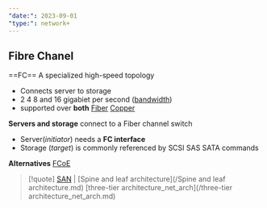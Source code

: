 ```yaml
---
"date:": 2023-09-01
"type:": network+
---
```

## Fibre Chanel 

==FC==
A specialized high-speed topology
 - Connects server to storage 
 - 2 4 8 and 16 gigabiet per second ([bandwidth](/obisdian_ntoes/notes_obsidian/ZPythonref/DjangoFramework/Network+/Phisicall/bandwidth.md))
 - supported over **both** [Fiber](/obisdian_ntoes/notes_obsidian/ZPythonref/DjangoFramework/Network+/Phisicall/Fiber.md) [Copper](/obisdian_ntoes/notes_obsidian/ZPythonref/DjangoFramework/Network+/Phisicall/Copper.md)
 
**Servers and storage** connect to a Fiber channel switch 
 - Server(*initiator*) needs a **FC interface** 
 - Storage (*target*) is commonly referenced by SCSI SAS SATA commands
 
**Alternatives** 
[FCoE](/FCoE.md)


>[!quote] [SAN](/obisdian_ntoes/notes_obsidian/ZPythonref/DjangoFramework/Network+/Data/SAN.md) |  [Spine and leaf architecture](/Spine and leaf architecture.md)
>[three-tier architecture_net_arch](/three-tier architecture_net_arch.md) 
>
